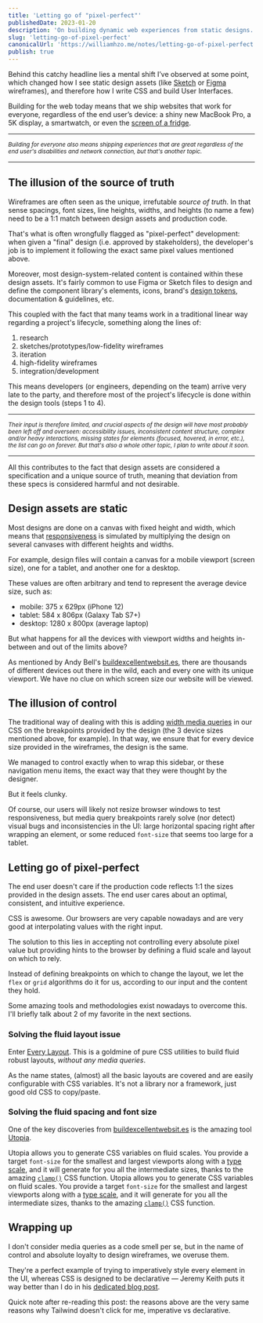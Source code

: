 ```yaml
---
title: 'Letting go of "pixel-perfect"'
publishedDate: 2023-01-20
description: 'On building dynamic web experiences from static designs.'
slug: 'letting-go-of-pixel-perfect'
canonicalUrl: 'https://williamhzo.me/notes/letting-go-of-pixel-perfect'
publish: true
---
```


<!-- FIND A POST TITLE -->

Behind this catchy headline lies a mental shift I’ve observed at some point, which changed how I see static design assets (like [Sketch](oversights) or [Figma](https://www.figma.com/) wireframes), and therefore how I write CSS and build User Interfaces.

Building for the web today means that we ship websites that work for everyone, regardless of the end user’s device: a shiny new MacBook Pro, a 5K display, a smartwatch, or even the [screen of a fridge](https://www.samsung.com/us/explore/family-hub-refrigerator/overview/).

---

<small>_Building for everyone also means shipping experiences that are great regardless of the end user's disabilities and network connection, but that's another topic._</small>

---

## The illusion of the source of truth

Wireframes are often seen as the unique, irrefutable _source of truth_. In that sense spacings, font sizes, line heights, widths, and heights (to name a few) need to be a 1:1 match between design assets and production code.

That's what is often wrongfully flagged as "pixel-perfect" development: when given a "final" design (i.e. approved by stakeholders), the developer's job is to implement it following the exact same pixel values mentioned above.

Moreover, most design-system-related content is contained within these design assets. It's fairly common to use Figma or Sketch files to design and define the component library's elements, icons, brand's [design tokens](https://spectrum.adobe.com/page/design-tokens/#Introduction), documentation & guidelines, etc.

This coupled with the fact that many teams work in a traditional linear way regarding a project's lifecycle, something along the lines of:

1. research
2. sketches/prototypes/low-fidelity wireframes
3. iteration
4. high-fidelity wireframes
5. integration/development

This means developers (or engineers, depending on the team) arrive very late to the party, and therefore most of the project's lifecycle is done within the design tools (steps 1 to 4).

---

<small>_Their input is therefore limited, and crucial aspects of the design will have most probably been left off and overseen: accessibility issues, inconsistent content structure, complex and/or heavy interactions, missing states for elements (focused, hovered, in error, etc.), the list can go on forever. But that's also a whole other topic, I plan to write about it soon._</small>

---

All this contributes to the fact that design assets are considered a specification and a unique source of truth, meaning that deviation from these specs is considered harmful and not desirable.

## Design assets are static

Most designs are done on a canvas with fixed height and width, which means that [responsiveness](https://developer.mozilla.org/en-US/docs/Learn/CSS/CSS_layout/Responsive_Design) is simulated by multiplying the design on several canvases with different heights and widths.

For example, design files will contain a canvas for a mobile viewport (screen size), one for a tablet, and another one for a desktop.

These values are often arbitrary and tend to represent the average device size, such as:

- mobile: 375 x 629px (iPhone 12)
- tablet: 584 x 806px (Galaxy Tab S7+)
- desktop: 1280 x 800px (average laptop)

But what happens for all the devices with viewport widths and heights in-between and out of the limits above?

As mentioned by Andy Bell's [buildexcellentwebsit.es](https://buildexcellentwebsit.es/), there are thousands of different devices out there in the wild, each and every one with its unique viewport. We have no clue on which screen size our website will be viewed.

## The illusion of control

The traditional way of dealing with this is adding [width media queries](https://developer.mozilla.org/en-US/docs/Web/CSS/@media/width) in our CSS on the breakpoints provided by the design (the 3 device sizes mentioned above, for example). In that way, we ensure that for every device size provided in the wireframes, the design is the same.

We managed to control exactly when to wrap this sidebar, or these navigation menu items, the exact way that they were thought by the designer.

But it feels clunky.

Of course, our users will likely not resize browser windows to test responsiveness, but media query breakpoints rarely solve (nor detect) visual bugs and inconsistencies in the UI: large horizontal spacing right after wrapping an element, or some reduced `font-size` that seems too large for a tablet.

## Letting go of pixel-perfect

The end user doesn't care if the production code reflects 1:1 the sizes provided in the design assets. The end user cares about an optimal, consistent, and intuitive experience.

CSS is awesome. Our browsers are very capable nowadays and are very good at interpolating values with the right input.

The solution to this lies in accepting not controlling every absolute pixel value but providing hints to the browser by defining a fluid scale and layout on which to rely.

Instead of defining breakpoints on which to change the layout, we let the `flex` or `grid` algorithms do it for us, according to our input and the content they hold.

Some amazing tools and methodologies exist nowadays to overcome this. I'll briefly talk about 2 of my favorite in the next sections.

### Solving the fluid layout issue

Enter [Every Layout](https://every-layout.dev/). This is a goldmine of pure CSS utilities to build fluid robust layouts, _without any media queries_.

As the name states, (almost) all the basic layouts are covered and are easily configurable with CSS variables. It's not a library nor a framework, just good old CSS to copy/paste.

### Solving the fluid spacing and font size

One of the key discoveries from [buildexcellentwebsit.es](https://buildexcellentwebsit.es/) is the amazing tool [Utopia](https://utopia.fyi/).

Utopia allows you to generate CSS variables on fluid scales. You provide a target `font-size` for the smallest and largest viewports along with a [type scale](https://type-scale.com/), and it will generate for you all the intermediate sizes, thanks to the amazing [`clamp()`](https://developer.mozilla.org/en-US/docs/Web/CSS/clamp) CSS function.
Utopia allows you to generate CSS variables on fluid scales. You provide a target `font-size` for the smallest and largest viewports along with a [type scale](https://type-scale.com/), and it will generate for you all the intermediate sizes, thanks to the amazing [`clamp()`](https://developer.mozilla.org/en-US/docs/Web/CSS/clamp) CSS function.

## Wrapping up

I don't consider media queries as a code smell per se, but in the name of control and absolute loyalty to design wireframes, we overuse them.

They're a perfect example of trying to imperatively style every element in the UI, whereas CSS is designed to be declarative — Jeremy Keith puts it way better than I do in his [dedicated blog post](https://adactio.com/journal/18982).

Quick note after re-reading this post: the reasons above are the very same reasons why Tailwind doesn't click for me, imperative vs declarative.
